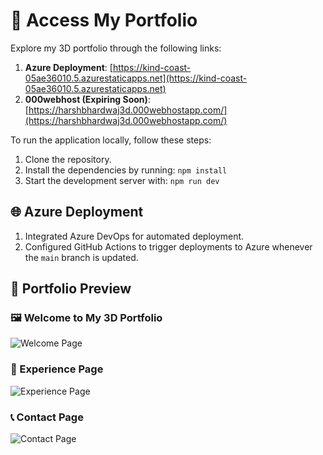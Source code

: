 # 🎨 Access My Portfolio

Explore my 3D portfolio through the following links:

1. **Azure Deployment**: [https://kind-coast-05ae36010.5.azurestaticapps.net](https://kind-coast-05ae36010.5.azurestaticapps.net)
2. **000webhost (Expiring Soon)**: [https://harshbhardwaj3d.000webhostapp.com/](https://harshbhardwaj3d.000webhostapp.com/)

To run the application locally, follow these steps:
1. Clone the repository.
2. Install the dependencies by running: `npm install`
3. Start the development server with: `npm run dev`

## 🌐 Azure Deployment

1. Integrated Azure DevOps for automated deployment.
2. Configured GitHub Actions to trigger deployments to Azure whenever the `main` branch is updated.

## 🎨 Portfolio Preview

### 🖼️ Welcome to My 3D Portfolio
![Welcome Page](https://github.com/bhardwajharsh583/3dPortfolio/assets/69351159/033b2a36-6dd4-402c-b56d-c8b6b349b150)

### 💼 Experience Page
![Experience Page](https://github.com/bhardwajharsh583/3dPortfolio/assets/69351159/27df2310-6dd1-43fc-8abd-9e9b376ac00d)

### 📞 Contact Page
![Contact Page](https://github.com/bhardwajharsh583/3dPortfolio/assets/69351159/39353c09-a33d-43f2-a771-9c223f32eca9)


